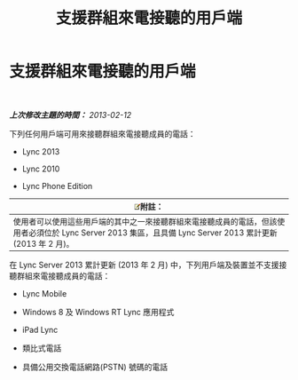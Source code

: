 ﻿---
title: 支援群組來電接聽的用戶端
TOCTitle: 支援群組來電接聽的用戶端
ms:assetid: f4d4975a-ba15-4be5-9078-7b3e0bf2d706
ms:mtpsurl: https://technet.microsoft.com/zh-tw/library/JJ945655(v=OCS.15)
ms:contentKeyID: 52056255
ms.date: 08/24/2015
mtps_version: v=OCS.15
ms.translationtype: HT
---

# 支援群組來電接聽的用戶端

 

_**上次修改主題的時間：** 2013-02-12_

下列任何用戶端可用來接聽群組來電接聽成員的電話：

  - Lync 2013

  - Lync 2010

  - Lync Phone Edition

<table>
<thead>
<tr class="header">
<th><img src="images/Gg398811.note(OCS.15).gif" title="note" alt="note" />附註：</th>
</tr>
</thead>
<tbody>
<tr class="odd">
<td>使用者可以使用這些用戶端的其中之一來接聽群組來電接聽成員的電話，但該使用者必須位於 Lync Server 2013 集區，且具備 Lync Server 2013 累計更新 (2013 年 2 月)。</td>
</tr>
</tbody>
</table>


在 Lync Server 2013 累計更新 (2013 年 2 月) 中，下列用戶端及裝置並不支援接聽群組來電接聽成員的電話：

  - Lync Mobile

  - Windows 8 及 Windows RT Lync 應用程式

  - iPad Lync

  - 類比式電話

  - 具備公用交換電話網路(PSTN) 號碼的電話

